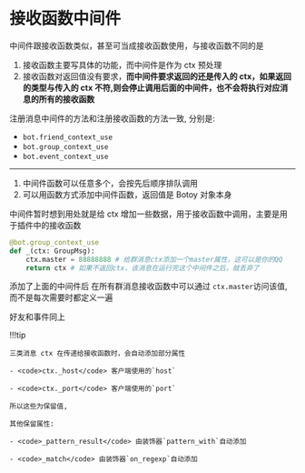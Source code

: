 # 接收函数中间件

中间件跟接收函数类似，甚至可当成接收函数使用，与接收函数不同的是

1. 接收函数主要写具体的功能，而中间件是作为 ctx 预处理
2. 接收函数对返回值没有要求，**而中间件要求返回的还是传入的 ctx，如果返回的类型与传入的 ctx 不符,则会停止调用后面的中间件，也不会将执行对应消息的所有的接收函数**

注册消息中间件的方法和注册接收函数的方法一致, 分别是:

- `bot.friend_context_use`
- `bot.group_context_use`
- `bot.event_context_use`

---

1. 中间件函数可以任意多个，会按先后顺序排队调用
2. 可以用函数方式添加中间件函数，返回值是 Botoy 对象本身

中间件暂时想到用处就是给 ctx 增加一些数据，用于接收函数中调用，主要是用于插件中的接收函数

```python
@bot.group_context_use
def _(ctx: GroupMsg):
    ctx.master = 88888888 # 给群消息ctx添加一个master属性，这可以是你的QQ
    return ctx # 如果不返回ctx，该消息在运行完这个中间件之后，就丢弃了
```

添加了上面的中间件后
在所有群消息接收函数中可以通过 `ctx.master`访问该值, 而不是每次需要时都定义一遍

好友和事件同上

!!!tip

    三类消息 ctx 在传递给接收函数时，会自动添加部分属性

    - <code>ctx._host</code> 客户端使用的`host`

    - <code>ctx._port</code> 客户端使用的`port`

    所以这些为保留值,

    其他保留属性:

    - <code>_pattern_result</code> 由装饰器`pattern_with`自动添加

    - <code>_match</code> 由装饰器`on_regexp`自动添加
